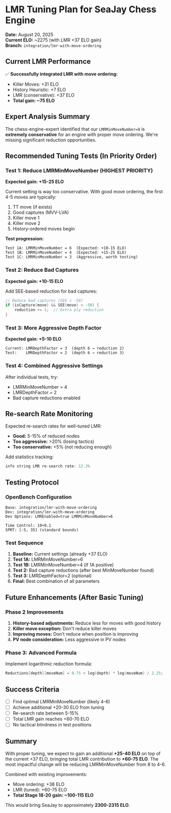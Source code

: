 # LMR Tuning Plan for SeaJay Chess Engine

**Date:** August 20, 2025  
**Current ELO:** ~2275 (with LMR +37 ELO gain)  
**Branch:** `integration/lmr-with-move-ordering`  

## Current LMR Performance

✅ **Successfully integrated LMR with move ordering:**
- Killer Moves: +31 ELO
- History Heuristic: +7 ELO
- LMR (conservative): +37 ELO
- **Total gain: ~75 ELO**

## Expert Analysis Summary

The chess-engine-expert identified that our `LMRMinMoveNumber=8` is **extremely conservative** for an engine with proper move ordering. We're missing significant reduction opportunities.

## Recommended Tuning Tests (In Priority Order)

### Test 1: Reduce LMRMinMoveNumber (HIGHEST PRIORITY)
**Expected gain: +15-25 ELO**

Current setting is way too conservative. With good move ordering, the first 4-5 moves are typically:
1. TT move (if exists)
2. Good captures (MVV-LVA)
3. Killer move 1
4. Killer move 2
5. History-ordered moves begin

**Test progression:**
```
Test 1A: LMRMinMoveNumber = 6  (Expected: +10-15 ELO)
Test 1B: LMRMinMoveNumber = 4  (Expected: +15-25 ELO)
Test 1C: LMRMinMoveNumber = 3  (Aggressive, worth testing)
```

### Test 2: Reduce Bad Captures
**Expected gain: +10-15 ELO**

Add SEE-based reduction for bad captures:
```cpp
// Reduce bad captures (SEE < -50)
if (isCapture(move) && SEE(move) < -50) {
    reduction += 1;  // Extra ply reduction
}
```

### Test 3: More Aggressive Depth Factor
**Expected gain: +5-10 ELO**

```
Current: LMRDepthFactor = 3  (depth 6 → reduction 2)
Test:    LMRDepthFactor = 2  (depth 6 → reduction 3)
```

### Test 4: Combined Aggressive Settings
After individual tests, try:
- LMRMinMoveNumber = 4
- LMRDepthFactor = 2
- Bad capture reductions enabled

## Re-search Rate Monitoring

Expected re-search rates for well-tuned LMR:
- **Good:** 5-15% of reduced nodes
- **Too aggressive:** >20% (losing tactics)
- **Too conservative:** <5% (not reducing enough)

Add statistics tracking:
```cpp
info string LMR re-search rate: 12.3%
```

## Testing Protocol

### OpenBench Configuration
```
Base: integration/lmr-with-move-ordering
Dev: integration/lmr-with-move-ordering
Dev Options: LMREnabled=true LMRMinMoveNumber=6

Time Control: 10+0.1
SPRT: [-5, 35] (standard bounds)
```

### Test Sequence
1. **Baseline:** Current settings (already +37 ELO)
2. **Test 1A:** LMRMinMoveNumber=6
3. **Test 1B:** LMRMinMoveNumber=4 (if 1A positive)
4. **Test 2:** Bad capture reductions (after best MinMoveNumber found)
5. **Test 3:** LMRDepthFactor=2 (optional)
6. **Final:** Best combination of all parameters

## Future Enhancements (After Basic Tuning)

### Phase 2 Improvements
1. **History-based adjustments:** Reduce less for moves with good history
2. **Killer move exception:** Don't reduce killer moves
3. **Improving moves:** Don't reduce when position is improving
4. **PV node consideration:** Less aggressive in PV nodes

### Phase 3: Advanced Formula
Implement logarithmic reduction formula:
```cpp
Reductions[depth][moveNum] = 0.75 + log(depth) * log(moveNum) / 2.25;
```

## Success Criteria

- [ ] Find optimal LMRMinMoveNumber (likely 4-6)
- [ ] Achieve additional +20-30 ELO from tuning
- [ ] Re-search rate between 5-15%
- [ ] Total LMR gain reaches +60-70 ELO
- [ ] No tactical blindness in test positions

## Summary

With proper tuning, we expect to gain an additional **+25-40 ELO** on top of the current +37 ELO, bringing total LMR contribution to **+60-75 ELO**. The most impactful change will be reducing LMRMinMoveNumber from 8 to 4-6.

Combined with existing improvements:
- Move ordering: +38 ELO
- LMR (tuned): +60-75 ELO
- **Total Stage 18-20 gain: ~100-115 ELO**

This would bring SeaJay to approximately **2300-2315 ELO**.